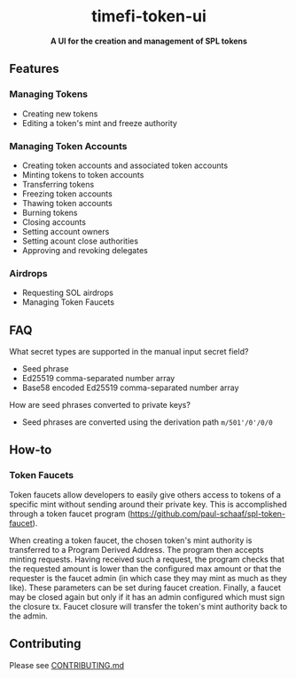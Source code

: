 <h1 align="center">timefi-token-ui</h1>

<div align="center">


</div>

<div align="center"><strong>A UI for the creation and management of SPL tokens</strong></div>

## Features
### Managing Tokens
- Creating new tokens
- Editing a token's mint and freeze authority
### Managing Token Accounts
- Creating token accounts and associated token accounts
- Minting tokens to token accounts
- Transferring tokens
- Freezing token accounts
- Thawing token accounts
- Burning tokens
- Closing accounts
- Setting account owners
- Setting acount close authorities
- Approving and revoking delegates

### Airdrops
- Requesting SOL airdrops
- Managing Token Faucets

## FAQ

What secret types are supported in the manual input secret field?

- Seed phrase
- Ed25519 comma-separated number array
- Base58 encoded Ed25519 comma-separated number array

How are seed phrases converted to private keys?

- Seed phrases are converted using the derivation path `m/501'/0'/0/0`

## How-to

### Token Faucets

Token faucets allow developers to easily give others access to tokens of a specific mint without sending around their private key. This is accomplished through a token faucet program (https://github.com/paul-schaaf/spl-token-faucet).

When creating a token faucet, the chosen token's mint authority is transferred to a Program Derived Address. The program then accepts minting requests. Having received such a request, the program checks that the requested amount is lower than the configured max amount or that the requester is the faucet admin (in which case they may mint as much as they like). These parameters can be set during faucet creation. Finally, a faucet may be closed again but only if it has an admin configured which must sign the closure tx. Faucet closure will transfer the token's mint authority back to the admin.

## Contributing

Please see [CONTRIBUTING.md](CONTRIBUTING.md)
